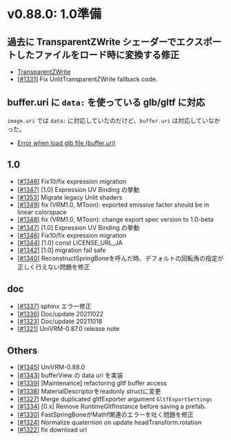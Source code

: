 # v0.88.0: 1.0準備

## 過去に TransparentZWrite シェーダーでエクスポートしたファイルをロード時に変換する修正

* [TransparentZWrite ](/implementation/transparent_zwrite)
* [[\#1331](https://github.com/vrm-c/UniVRM/pull/1331)] Fix UnlitTransparentZWrite fallback code.

## buffer.uri に `data:` を使っている glb/gltf に対応

`image.uri` では `data:` に対応していたのだけど、`buffer.uri` は対応していなかった。

* [Error when load glb file (buffer.uri)](https://github.com/vrm-c/UniVRM/issues/1326)

## 1.0
* [[\#1346](https://github.com/vrm-c/UniVRM/pull/1346)] Fix10/fix expression migration
* [[\#1347](https://github.com/vrm-c/UniVRM/pull/1347)] [1.0] Expression UV Binding の挙動
* [[\#1353](https://github.com/vrm-c/UniVRM/pull/1353)] Migrate legacy Unlit shaders
* [[\#1349](https://github.com/vrm-c/UniVRM/pull/1349)] fix (VRM1.0, MToon): exported emissive factor should be in linear colorspace
* [[\#1348](https://github.com/vrm-c/UniVRM/pull/1348)] fix (VRM1.0, MToon): change export spec version to 1.0-beta
* [[\#1347](https://github.com/vrm-c/UniVRM/pull/1347)] [1.0] Expression UV Binding の挙動
* [[\#1346](https://github.com/vrm-c/UniVRM/pull/1346)] Fix10/fix expression migration
* [[\#1344](https://github.com/vrm-c/UniVRM/pull/1344)] [1.0] const LICENSE_URL_JA
* [[\#1342](https://github.com/vrm-c/UniVRM/pull/1342)] [1.0] migration fail safe
* [[\#1340](https://github.com/vrm-c/UniVRM/pull/1340)] ReconstructSpringBoneを呼んだ時、デフォルトの回転角の指定が正しく行えない問題を修正

## doc
* [[\#1337](https://github.com/vrm-c/UniVRM/pull/1337)] sphinx エラー修正
* [[\#1336](https://github.com/vrm-c/UniVRM/pull/1336)] Doc/update 20211022
* [[\#1323](https://github.com/vrm-c/UniVRM/pull/1323)] Doc/update 20211018
* [[\#1321](https://github.com/vrm-c/UniVRM/pull/1321)] UniVRM-0.87.0 release note

## Others
* [[\#1345](https://github.com/vrm-c/UniVRM/pull/1345)] UniVRM-0.88.0
* [[\#1343](https://github.com/vrm-c/UniVRM/pull/1343)] bufferView の data uri を実装
* [[\#1339](https://github.com/vrm-c/UniVRM/pull/1339)] [Maintenance] refactoring gltf buffer access
* [[\#1338](https://github.com/vrm-c/UniVRM/pull/1338)] MaterialDescriptorをreadonly structに変更
* [[\#1327](https://github.com/vrm-c/UniVRM/pull/1327)] Merge duplicated gltfExporter argument `GltfExportSettings`
* [[\#1334](https://github.com/vrm-c/UniVRM/pull/1334)] [0.x] Remove RuntimeGltfInstance before saving a prefab.
* [[\#1330](https://github.com/vrm-c/UniVRM/pull/1330)] FastSpringBoneがMathf関連のエラーを吐く問題を修正
* [[\#1324](https://github.com/vrm-c/UniVRM/pull/1324)] Normalize quaternion on update headTransform.rotation
* [[\#1322](https://github.com/vrm-c/UniVRM/pull/1322)] fix download url
